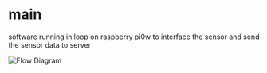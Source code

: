 # main

software running in loop on raspberry pi0w to interface the sensor and
send the sensor data to server

![Flow Diagram](https://github.com/lmarschall/canairo/blob/main/main/flow_diagram.png)